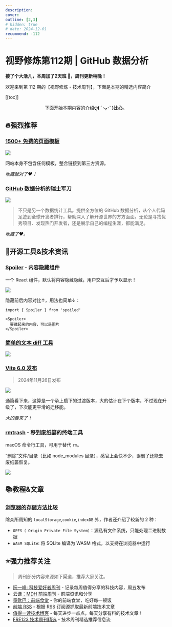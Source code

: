 ```yaml
---
description:
cover:
outline: [2,3]
# hidden: true
# date: 2024-12-01
recommend: -112
---
```


# 视野修炼第112期 | GitHub 数据分析

**接了个大活儿，本周加了2天班 💢，周刊更新稍晚！**

欢迎来到第 112 期的【视野修炼 - 技术周刊】，下面是本期的精选内容简介

[[toc]]

<center>

下面开始本期内容的介绍**ღ( ´･ᴗ･` )比心**。

</center>

## 🔥强烈推荐
### [1500+ 免费的页面模板](https://htmlrev.com/)

![](https://cdn.upyun.sugarat.top/mdImg/sugar/72407809dc88d3afdd23a3f6c2124920)

网站本身不包含任何模板，整合链接到第三方资源。

*收藏就对了❤️！*

### [GitHub 数据分析的瑞士军刀](https://github-insights-pro.toolsnav.top/)

![](https://cdn.upyun.sugarat.top/mdImg/sugar/0fed21a87a3134f27ead15c34a2079c7)

>不只是另一个数据统计工具。提供全方位的 GitHub 数据分析，从个人代码足迹到全球开发者排行，帮助深入了解开源世界的方方面面。无论是寻找优秀项目、发现热门开发者，还是展示自己的编程生涯，都能满足。

*收藏了❤️。*

## 🔧开源工具&技术资讯
### [Spoiler](https://github.com/molefrog/spoiled) - 内容隐藏组件

一个 React 组件，默认将内容隐藏隐藏，用户交互后才予以显示！

![](https://cdn.upyun.sugarat.top/mdImg/sugar/ff79861afe211de7ec971f3ffbfe71a6)

隐藏前后内容对比↑，用法也简单↓：

```tsx
import { Spoiler } from 'spoiled'

<Spoiler>
  要藏起来的内容，可以是图片
</Spoiler>
```
### [简单的文本 diff 工具](https://difftext.com/)

![](https://cdn.upyun.sugarat.top/mdImg/sugar/1b041e9e2f2880e3ff546617fa56d635)

### [Vite 6.0 发布](https://cn.vite.dev/blog/announcing-vite6.html)
>2024年11月26日发布

![](https://cdn.upyun.sugarat.top/mdImg/sugar/36385c32a52f7332a10604f2f3aa2a0e)

通篇看下来，这算是一个承上启下的过渡版本，大的估计在下个版本，不过现在升级了，下次能更平滑的迁移能。

*大的要来了！*


### [rmtrash](https://github.com/TBXark/rmtrash) - 移到废纸篓的终端工具

macOS 命令行工具，可用于替代 `rm`。

“删除”文件/目录（比如 node_modules 目录），感官上会快不少，误删了还能去废纸篓恢复。

![](https://cdn.upyun.sugarat.top/mdImg/sugar/44e95d849aff2256e6b40c06646379ca)

## 📚教程&文章
### [浏览器的存储方法比较](https://rxdb.info/rx-storage-opfs.html)

除众所周知的 `localStorage`,`cookie`,`indexDB` 外，作者还介绍了较新的 2 种：

* `OPFS（ Origin Private File System）`：源私有文件系统，只能处理二进制数据
* `WASM SQLite`: 将 SQLite 编译为 WASM 格式，以支持在浏览器中运行

## ⭐️强力推荐关注

> 周刊部分内容来源如下渠道，推荐大家关注。

- [阮一峰: 科技爱好者周刊](https://www.ruanyifeng.com/blog/archives.html) - 记录每周值得分享的科技内容，周五发布
- [云谦：MDH 前端周刊](https://sorrycc.com/mdh/) - 前端资讯和分享
- [童欧巴：前端食堂](https://github.com/Geekhyt/weekly) - 你的前端食堂，吃好每一顿饭
- [前端 RSS](https://fed.chanceyu.com/) - 根据 RSS 订阅源抓取最新前端技术文章
- [值得一读技术博客](https://daily-blog.chlinlearn.top/) - 每天进步一点点，每天分享有料的技术文章！
- [FRE123 技术周刊精选](https://www.fre321.com/weekly) - 技术周刊精选推荐信息流

